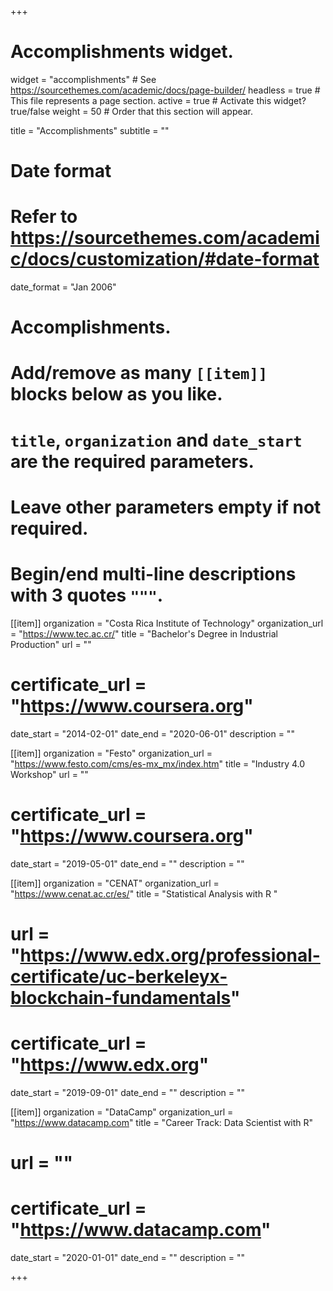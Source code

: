 +++
# Accomplishments widget.
widget = "accomplishments"  # See https://sourcethemes.com/academic/docs/page-builder/
headless = true  # This file represents a page section.
active = true  # Activate this widget? true/false
weight = 50  # Order that this section will appear.

title = "Accomplish&shy;ments"
subtitle = ""

# Date format
#   Refer to https://sourcethemes.com/academic/docs/customization/#date-format
date_format = "Jan 2006"

# Accomplishments.
#   Add/remove as many `[[item]]` blocks below as you like.
#   `title`, `organization` and `date_start` are the required parameters.
#   Leave other parameters empty if not required.
#   Begin/end multi-line descriptions with 3 quotes `"""`.

[[item]]
  organization = "Costa Rica Institute of Technology"
  organization_url = "https://www.tec.ac.cr/"
  title = "Bachelor's Degree in Industrial Production"
  url = ""
#  certificate_url = "https://www.coursera.org"
  date_start = "2014-02-01"
  date_end = "2020-06-01"
  description = ""

[[item]]
  organization = "Festo"
  organization_url = "https://www.festo.com/cms/es-mx_mx/index.htm"
  title = "Industry 4.0 Workshop"
  url = ""
#  certificate_url = "https://www.coursera.org"
  date_start = "2019-05-01"
  date_end = ""
  description = ""



[[item]]
  organization = "CENAT"
  organization_url = "https://www.cenat.ac.cr/es/"
  title = "Statistical Analysis with R "
#  url = "https://www.edx.org/professional-certificate/uc-berkeleyx-blockchain-fundamentals"
#  certificate_url = "https://www.edx.org"
  date_start = "2019-09-01"
  date_end = ""
  description = ""
  
[[item]]
  organization = "DataCamp"
  organization_url = "https://www.datacamp.com"
  title = "Career Track: Data Scientist with R"
#  url = ""
#  certificate_url = "https://www.datacamp.com"
  date_start = "2020-01-01"
  date_end = ""
  description = ""

+++
